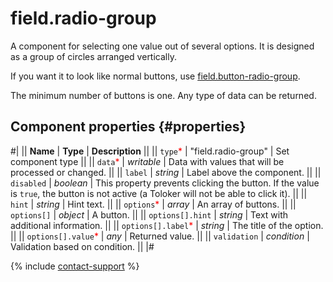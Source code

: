 # field.radio-group

A component for selecting one value out of several options. It is designed as a group of circles arranged vertically.

If you want it to look like normal buttons, use [field.button-radio-group](field.button-radio-group.md).

The minimum number of buttons is one. Any type of data can be returned.

## Component properties {#properties}

#|
|| **Name** | **Type** | **Description** ||
|| `type`<span style="color: red">\*</span> | "field.radio-group" | Set component type ||
|| `data`<span style="color: red">\*</span> | _writable_ | Data with values that will be processed or changed. ||
|| `label` | _string_ | Label above the component. ||
|| `disabled` | _boolean_ | This property prevents clicking the button. If the value is `true`, the button is not active (a Toloker will not be able to click it). ||
|| `hint` | _string_ | Hint text. ||
|| `options`<span style="color: red">\*</span> | _array_ | An array of buttons. ||
|| `options[]` | _object_ | A button. ||
|| `options[].hint` | _string_ | Text with additional information. ||
|| `options[].label`<span style="color: red">\*</span> | _string_ | The title of the option. ||
|| `options[].value`<span style="color: red">\*</span> | _any_ | Returned value. ||
|| `validation` | _condition_ | Validation based on condition. ||
|#

{% include [contact-support](../_includes/contact-support.md) %}
